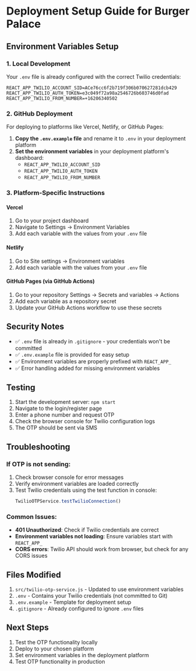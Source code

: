 # Deployment Setup Guide for Burger Palace

## Environment Variables Setup

### 1. Local Development
Your `.env` file is already configured with the correct Twilio credentials:
```
REACT_APP_TWILIO_ACCOUNT_SID=ACe76cc6f2b719f306b070627281dcb429
REACT_APP_TWILIO_AUTH_TOKEN=e3c049f72a98a2546726b603746d0fad
REACT_APP_TWILIO_FROM_NUMBER=+16206340502
```

### 2. GitHub Deployment
For deploying to platforms like Vercel, Netlify, or GitHub Pages:

1. **Copy the `.env.example` file** and rename it to `.env` in your deployment platform
2. **Set the environment variables** in your deployment platform's dashboard:
   - `REACT_APP_TWILIO_ACCOUNT_SID`
   - `REACT_APP_TWILIO_AUTH_TOKEN`
   - `REACT_APP_TWILIO_FROM_NUMBER`

### 3. Platform-Specific Instructions

#### Vercel
1. Go to your project dashboard
2. Navigate to Settings → Environment Variables
3. Add each variable with the values from your `.env` file

#### Netlify
1. Go to Site settings → Environment variables
2. Add each variable with the values from your `.env` file

#### GitHub Pages (via GitHub Actions)
1. Go to your repository Settings → Secrets and variables → Actions
2. Add each variable as a repository secret
3. Update your GitHub Actions workflow to use these secrets

## Security Notes

- ✅ `.env` file is already in `.gitignore` - your credentials won't be committed
- ✅ `.env.example` file is provided for easy setup
- ✅ Environment variables are properly prefixed with `REACT_APP_`
- ✅ Error handling added for missing environment variables

## Testing

1. Start the development server: `npm start`
2. Navigate to the login/register page
3. Enter a phone number and request OTP
4. Check the browser console for Twilio configuration logs
5. The OTP should be sent via SMS

## Troubleshooting

### If OTP is not sending:
1. Check browser console for error messages
2. Verify environment variables are loaded correctly
3. Test Twilio credentials using the test function in console:
   ```javascript
   TwilioOTPService.testTwilioConnection()
   ```

### Common Issues:
- **401 Unauthorized**: Check if Twilio credentials are correct
- **Environment variables not loading**: Ensure variables start with `REACT_APP_`
- **CORS errors**: Twilio API should work from browser, but check for any CORS issues

## Files Modified

1. `src/twilio-otp-service.js` - Updated to use environment variables
2. `.env` - Contains your Twilio credentials (not committed to Git)
3. `.env.example` - Template for deployment setup
4. `.gitignore` - Already configured to ignore `.env` files

## Next Steps

1. Test the OTP functionality locally
2. Deploy to your chosen platform
3. Set environment variables in the deployment platform
4. Test OTP functionality in production
